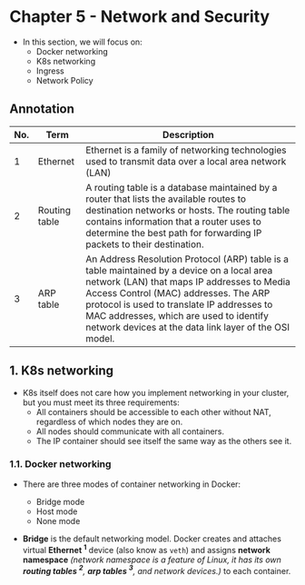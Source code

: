 # Chapter 5 - Network and Security

* In this section, we will focus on:
  * Docker networking
  * K8s networking
  * Ingress
  * Network Policy

## Annotation
|No.|Term|Description|
|-|-|-|
|1|Ethernet|Ethernet is a family of networking technologies used to transmit data over a local area network (LAN)|
|2| Routing table|A routing table is a database maintained by a router that lists the available routes to destination networks or hosts. The routing table contains information that a router uses to determine the best path for forwarding IP packets to their destination.|
|3|ARP table|An Address Resolution Protocol (ARP) table is a table maintained by a device on a local area network (LAN) that maps IP addresses to Media Access Control (MAC) addresses. The ARP protocol is used to translate IP addresses to MAC addresses, which are used to identify network devices at the data link layer of the OSI model.|

## 1. K8s networking
* K8s itself does not care how you implement networking in your cluster, but you must meet its three requirements:
  * All containers should be accessible to each other without NAT, regardless of which nodes they are on.
  * All nodes should communicate with all containers.
  * The IP container should see itself the same way as the others see it.

### 1.1. Docker networking
* There are three modes of container networking in Docker:
  * Bridge mode
  * Host mode
  * None mode

* **Bridge** is the default networking model. Docker creates and attaches virtual __Ethernet $^{1}$__ device (also know as `veth`) and assigns **network namespace** _(network namespace is a feature of Linux, it has its own __routing tables $^{2}$__, __arp tables $^{3}$__, and network devices.)_ to each container.

